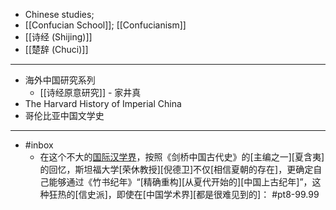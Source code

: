 - Chinese studies; 
- [[Confucian School]]; [[Confucianism]]
- [[诗经 (Shijing)]]
- [[楚辞 (Chuci)]]
- ---
- 海外中国研究系列
    - [[诗经原意研究]] - 家井真
- The Harvard History of Imperial China
- 哥伦比亚中国文学史
- ---
- #inbox
    - 在这个不大的[国际汉学界](https://www.zhihu.com/question/67596471/answer/2127810003)，按照《剑桥中国古代史》的[主编之一][夏含夷]的回忆，斯坦福大学[荣休教授][倪德卫]不仅[相信夏朝的存在]，更确定自己能够通过《竹书纪年》“[精确重构][从夏代开始的][中国上古纪年]”，这种狂热的[信史派]，即使在[中国学术界][都是很难见到的]： #pt8-99.99
